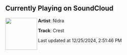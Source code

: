 ## Currently Playing on SoundCloud

[<img align="left" width="100" src="https://i1.sndcdn.com/artworks-kzjAwuQ58Yomb5QR-w0OwQA-t500x500.jpg">](https://soundcloud.com/nidrabeats/crest)

**Artist**: Nidra 

**Track**: Crest

Last updated at 12/25/2024, 2:51:46 PM
